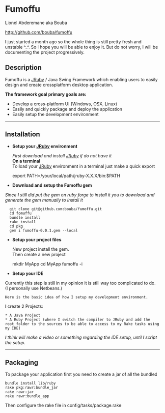 # Fumoffu

Lionel Abderemane aka Bouba

http://github.com/bouba/fumoffu

I just started a month ago so the whole thing is still pretty fresh and unstable ^_^.
So I hope you will be able to enjoy it. But do not worry, I will be documenting the project progressively.

## Description

Fumoffu is a [JRuby][jruby] / Java Swing Framework which enabling users to easily design and create crossplatform desktop application.

**The framework goal primary goals are:**

* Develop a cross-platform UI (Windows, OSX, Linux)
* Easily and quickly package and deploy the application
* Easily setup the development environment

* * *

## Installation

-   **Setup your [JRuby][jruby] environment**

    _First download and install [JRuby][jruby] if do not have it_  
__On a terminal__  
To load your [JRuby][jruby] environment in a terminal just make a quick export  

      export PATH=/your/local/path/jruby-X.X.X/bin:$PATH

-   **Download and setup the Fumoffu gem**

  _Since I still did put the gem on ruby forge to install it you to download and generate the gem manually to install it_


      git clone git@github.com:bouba/fumoffu.git
      cd fomuffu
      bundle install
      rake install
      cd pkg
      gem i fumoffu-0.0.1.gem --local


-   **Setup your project files**

    New project install the gem.  
Then create a new project

      mkdir MyApp
      cd MyApp
      fumoffu -i

-   **Setup your IDE**

  Currently this step is still in my opinion it is still way too complicated to do.  
(I personally use Netbeans.)  

    Here is the basic idea of how I setup my development environment.  
I create 2 Projects:  
  
    * A Java Project
    * A Ruby Project (where I switch the compiler to JRuby and add the root folder to the sources to be able to access to my Rake tasks using my IDE)  
  
_I think will make a video or something regarding the IDE setup, until I script the setup._


* * *
## Packaging

To package your application first you need to create a jar of all the bundled


    bundle install lib/ruby
    rake pkg:rawr:bundle_jar
    rake rawr:jar
    rake rawr:bundle_app


Then configure the rake file in config/tasks/package.rake

[jruby]: http://jruby.org/download "[JRuby][jruby]"
